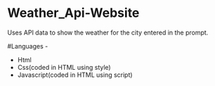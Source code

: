 # Weather_Api-Website
Uses API data to show the weather for the city entered in the prompt.


#Languages - 
* Html
* Css(coded in HTML using style)
* Javascript(coded in HTML using script)


